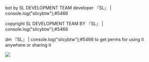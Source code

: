 bot by SL DEVELOPMENT TEAM developer 『SL』 | console.log("slicybtw");#5466

copyright SL DEVELOPMENT TEAM BY 『SL』 | console.log("slicybtw");#5466

dm 『SL』 | console.log("slicybtw");#5466 to get perms for using it anywhere or sharing it

<img src="https://media.discordapp.net/attachments/795344675304898591/857169859837034516/20210606_141236.jpg"></img>
